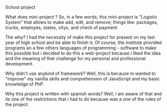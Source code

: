 School project

What does mini-project ?
So, in a few words, this mini-project is "Logistic System" that allows to make add, edit, and remove; things like: packages, trucks, employes, states, citys, and check of payment.

The why?
I had the necessity of make this project for present on my last year of high school and be able to finish it; Of course, the institute provided programs an a few others languages of programming - software to make this possible but i decided to do this a web-project because i liked the idea and the meaning of that challenge for my personal and professional development.

Why didn't use anykind of framework?
Well, this is because in wanted to "improve" my vanilla skills and comprehension of JavaScript and my basic knowledge of PhP.


Why this project is written with spanish words?
Well, i am aware of that and its one of the restrictions that i had to do because was a one of the rules of the project.
